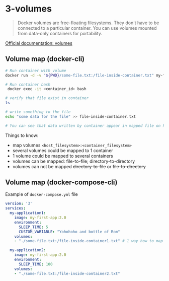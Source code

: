 # 3-volumes
> Docker volumes are free-floating filesystems. They don't have to be connected to a particular container. You can use volumes mounted from data-only containers for portability.

[Official documentation: volumes](https://docs.docker.com/storage/volumes/)

## Volume map (docker-cli)
```bash
# Run container with volume
docker run -d -v "${PWD}/some-file.txt:/file-inside-container.txt" my-first-app:2.0

# Run container bash
 docker exec -it <container_id> bash

# verify that file exist in container
ls

# write something to the file
echo "some data for the file" >> file-inside-container.txt

# You can see that data written by container appear in mapped file on host machine (and vice versa)
```

Things to know:
* map volumes `<host_filesystem>:<container_filesystem>`
* several volumes could be mapped to 1 container
* 1 volume could be mapped to several containers
* volumes can be mapped: file-to-file; directory-to-directory
* volumes can not be mapped ~~directory-to-file~~ or ~~file-to-directory~~

## Volume map (docker-compose-cli)
Example of `docker-compose.yml` file

```yaml
version: '3'
services:
  my-application1:
    image: my-first-app:2.0
    environment:
      SLEEP_TIME: 5
      CUSTOM_VARIABLE: "Yohohoho and bottle of Rom"
    volumes:
    - "./some-file.txt:/file-inside-container1.txt" # 1 way how to map volume

  my-application2:
    image: my-first-app:2.0
    environment:
      SLEEP_TIME: 100
    volumes:
    - "./some-file.txt:/file-inside-container2.txt"
```